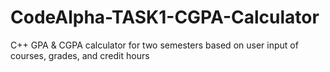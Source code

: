 # CodeAlpha-TASK1-CGPA-Calculator
C++ GPA &amp; CGPA calculator for two semesters based on user input of courses, grades, and credit hours
